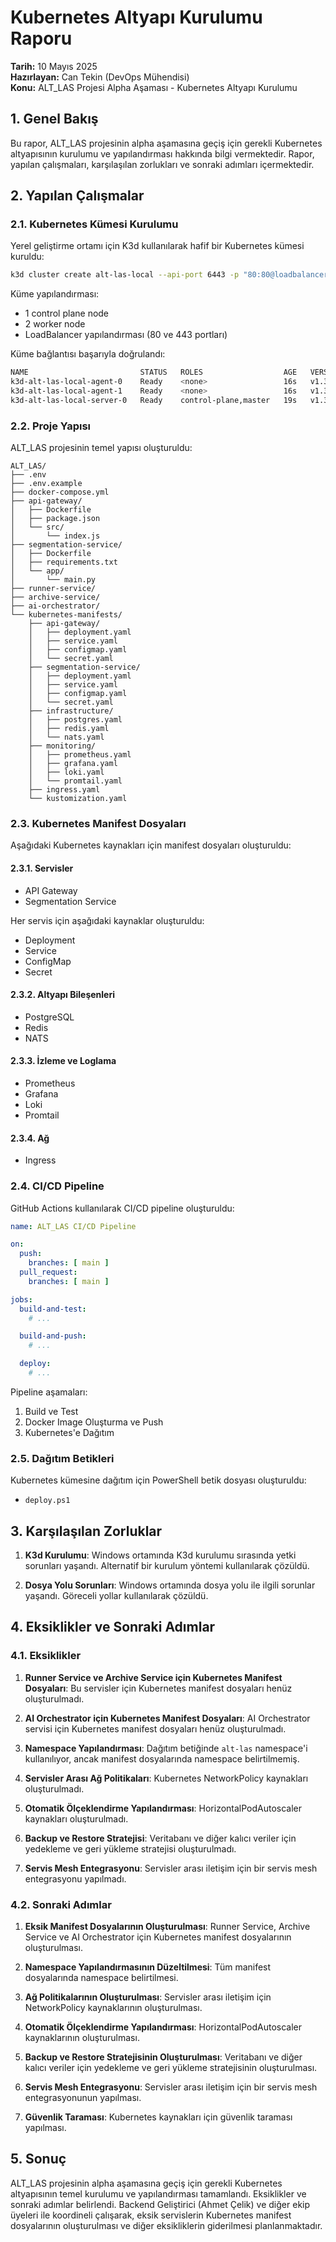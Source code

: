 # Kubernetes Altyapı Kurulumu Raporu

**Tarih:** 10 Mayıs 2025  
**Hazırlayan:** Can Tekin (DevOps Mühendisi)  
**Konu:** ALT_LAS Projesi Alpha Aşaması - Kubernetes Altyapı Kurulumu

## 1. Genel Bakış

Bu rapor, ALT_LAS projesinin alpha aşamasına geçiş için gerekli Kubernetes altyapısının kurulumu ve yapılandırması hakkında bilgi vermektedir. Rapor, yapılan çalışmaları, karşılaşılan zorlukları ve sonraki adımları içermektedir.

## 2. Yapılan Çalışmalar

### 2.1. Kubernetes Kümesi Kurulumu

Yerel geliştirme ortamı için K3d kullanılarak hafif bir Kubernetes kümesi kuruldu:

```bash
k3d cluster create alt-las-local --api-port 6443 -p "80:80@loadbalancer" -p "443:443@loadbalancer" --agents 2
```

Küme yapılandırması:
- 1 control plane node
- 2 worker node
- LoadBalancer yapılandırması (80 ve 443 portları)

Küme bağlantısı başarıyla doğrulandı:

```bash
NAME                         STATUS   ROLES                  AGE   VERSION
k3d-alt-las-local-agent-0    Ready    <none>                 16s   v1.31.5+k3s1
k3d-alt-las-local-agent-1    Ready    <none>                 16s   v1.31.5+k3s1
k3d-alt-las-local-server-0   Ready    control-plane,master   19s   v1.31.5+k3s1
```

### 2.2. Proje Yapısı

ALT_LAS projesinin temel yapısı oluşturuldu:

```
ALT_LAS/
├── .env
├── .env.example
├── docker-compose.yml
├── api-gateway/
│   ├── Dockerfile
│   ├── package.json
│   └── src/
│       └── index.js
├── segmentation-service/
│   ├── Dockerfile
│   ├── requirements.txt
│   └── app/
│       └── main.py
├── runner-service/
├── archive-service/
├── ai-orchestrator/
└── kubernetes-manifests/
    ├── api-gateway/
    │   ├── deployment.yaml
    │   ├── service.yaml
    │   ├── configmap.yaml
    │   └── secret.yaml
    ├── segmentation-service/
    │   ├── deployment.yaml
    │   ├── service.yaml
    │   ├── configmap.yaml
    │   └── secret.yaml
    ├── infrastructure/
    │   ├── postgres.yaml
    │   ├── redis.yaml
    │   └── nats.yaml
    ├── monitoring/
    │   ├── prometheus.yaml
    │   ├── grafana.yaml
    │   ├── loki.yaml
    │   └── promtail.yaml
    ├── ingress.yaml
    └── kustomization.yaml
```

### 2.3. Kubernetes Manifest Dosyaları

Aşağıdaki Kubernetes kaynakları için manifest dosyaları oluşturuldu:

#### 2.3.1. Servisler
- API Gateway
- Segmentation Service

Her servis için aşağıdaki kaynaklar oluşturuldu:
- Deployment
- Service
- ConfigMap
- Secret

#### 2.3.2. Altyapı Bileşenleri
- PostgreSQL
- Redis
- NATS

#### 2.3.3. İzleme ve Loglama
- Prometheus
- Grafana
- Loki
- Promtail

#### 2.3.4. Ağ
- Ingress

### 2.4. CI/CD Pipeline

GitHub Actions kullanılarak CI/CD pipeline oluşturuldu:

```yaml
name: ALT_LAS CI/CD Pipeline

on:
  push:
    branches: [ main ]
  pull_request:
    branches: [ main ]

jobs:
  build-and-test:
    # ...

  build-and-push:
    # ...

  deploy:
    # ...
```

Pipeline aşamaları:
1. Build ve Test
2. Docker Image Oluşturma ve Push
3. Kubernetes'e Dağıtım

### 2.5. Dağıtım Betikleri

Kubernetes kümesine dağıtım için PowerShell betik dosyası oluşturuldu:
- `deploy.ps1`

## 3. Karşılaşılan Zorluklar

1. **K3d Kurulumu**: Windows ortamında K3d kurulumu sırasında yetki sorunları yaşandı. Alternatif bir kurulum yöntemi kullanılarak çözüldü.

2. **Dosya Yolu Sorunları**: Windows ortamında dosya yolu ile ilgili sorunlar yaşandı. Göreceli yollar kullanılarak çözüldü.

## 4. Eksiklikler ve Sonraki Adımlar

### 4.1. Eksiklikler

1. **Runner Service ve Archive Service için Kubernetes Manifest Dosyaları**: Bu servisler için Kubernetes manifest dosyaları henüz oluşturulmadı.

2. **AI Orchestrator için Kubernetes Manifest Dosyaları**: AI Orchestrator servisi için Kubernetes manifest dosyaları henüz oluşturulmadı.

3. **Namespace Yapılandırması**: Dağıtım betiğinde `alt-las` namespace'i kullanılıyor, ancak manifest dosyalarında namespace belirtilmemiş.

4. **Servisler Arası Ağ Politikaları**: Kubernetes NetworkPolicy kaynakları oluşturulmadı.

5. **Otomatik Ölçeklendirme Yapılandırması**: HorizontalPodAutoscaler kaynakları oluşturulmadı.

6. **Backup ve Restore Stratejisi**: Veritabanı ve diğer kalıcı veriler için yedekleme ve geri yükleme stratejisi oluşturulmadı.

7. **Servis Mesh Entegrasyonu**: Servisler arası iletişim için bir servis mesh entegrasyonu yapılmadı.

### 4.2. Sonraki Adımlar

1. **Eksik Manifest Dosyalarının Oluşturulması**: Runner Service, Archive Service ve AI Orchestrator için Kubernetes manifest dosyalarının oluşturulması.

2. **Namespace Yapılandırmasının Düzeltilmesi**: Tüm manifest dosyalarında namespace belirtilmesi.

3. **Ağ Politikalarının Oluşturulması**: Servisler arası iletişim için NetworkPolicy kaynaklarının oluşturulması.

4. **Otomatik Ölçeklendirme Yapılandırması**: HorizontalPodAutoscaler kaynaklarının oluşturulması.

5. **Backup ve Restore Stratejisinin Oluşturulması**: Veritabanı ve diğer kalıcı veriler için yedekleme ve geri yükleme stratejisinin oluşturulması.

6. **Servis Mesh Entegrasyonu**: Servisler arası iletişim için bir servis mesh entegrasyonunun yapılması.

7. **Güvenlik Taraması**: Kubernetes kaynakları için güvenlik taraması yapılması.

## 5. Sonuç

ALT_LAS projesinin alpha aşamasına geçiş için gerekli Kubernetes altyapısının temel kurulumu ve yapılandırması tamamlandı. Eksiklikler ve sonraki adımlar belirlendi. Backend Geliştirici (Ahmet Çelik) ve diğer ekip üyeleri ile koordineli çalışarak, eksik servislerin Kubernetes manifest dosyalarının oluşturulması ve diğer eksikliklerin giderilmesi planlanmaktadır.

